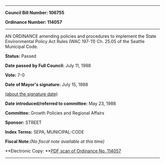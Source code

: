 

********

**Council Bill Number: 106755**
   
**Ordinance Number: 114057**
********

 AN ORDINANCE amending policies and procedures to implement the State Environmental Policy Act Rules (WAC 197-11) Ch. 25.05 of the Seattle Municipal Code.

**Status:** Passed
   
**Date passed by Full Council:** July 11, 1988
   
**Vote:** 7-0
   
**Date of Mayor's signature:** July 15, 1988
   
[(about the signature date)](/~public/approvaldate.htm)
   
   
   
**Date introduced/referred to committee:** May 23, 1988
   
**Committee:** Growth Policies and Regional Affairs
   
**Sponsor:** STREET
   
   
**Index Terms:** SEPA, MUNICIPAL-CODE

**Fiscal Note:**_(No fiscal note available at this time)_

**Electronic Copy: **[PDF scan of Ordinance No. 114057](/~archives/Ordinances/Ord_114057.pdf)

********

